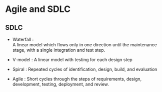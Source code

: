 # Agile and SDLC

## SDLC 

* Waterfall :  
A linear model which flows only in one direction until the maintenance stage, with a single integration and test step.

*  V-model : 
A linear model with testing for each design step

*  Spiral : 
Repeated cycles of identification, design, build, and evaluation

* Agile : 
Short cycles through the steps of requirements, design, development, testing, deployment, and review.



